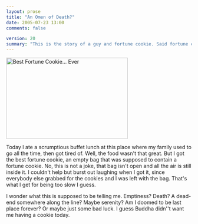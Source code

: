```yaml
---
layout: prose
title: "An Omen of Death?"
date: 2005-07-23 13:00
comments: false

version: 20
summary: "This is the story of a guy and fortune cookie. Said fortune cookie turns up to be empty. Said guy, who really loves his fortune cookies, gets a bit nervous. Is it an omen of some kind?"
---
```


[<img src="http://photos22.flickr.com/28053077_775ca3429a.jpg" width="330" height="220" alt="Best Fortune Cookie... Ever" />][1]

Today I ate a scrumptious buffet lunch at this place where my family used to go all the time, then got tired of. Well, the food wasn't that great. But I got the best fortune cookie, an empty bag that was supposed to contain a fortune cookie. No, this is not a joke, that bag isn't open and all the air is still inside it. I couldn't help but burst out laughing when I got it, since everybody else grabbed for the cookies and I was left with the bag. That's what I get for being too slow I guess.

I wonder what this is supposed to be telling me. Emptiness? Death? A dead-end somewhere along the line? Maybe serenity? Am I doomed to be last place forever? Or maybe just some bad luck. I guess Buddha didn''t want me having a cookie today.

[1]: http://www.flickr.com/photos/avalonstar/28053077/
